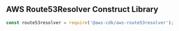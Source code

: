 ## AWS Route53Resolver Construct Library

```ts
const route53resolver = require('@aws-cdk/aws-route53resolver');
```


